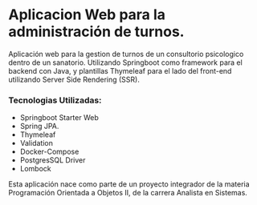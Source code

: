 # Aplicacion Web para la administración de turnos.
Aplicación web para la gestion de turnos de un consultorio psicologico dentro de un sanatorio. 
Utilizando Springboot como framework para el backend con Java, y plantillas Thymeleaf para el lado del front-end utilizando
Server Side Rendering (SSR).
### Tecnologias Utilizadas:
- Springboot Starter Web
- Spring JPA.
- Thymeleaf
- Validation
- Docker-Compose
- PostgresSQL Driver
- Lombock

Esta aplicación nace como parte de un proyecto integrador de la materia Programación Orientada a Objetos II, de la carrera
Analista en Sistemas.
